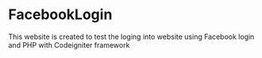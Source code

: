 # FacebookLogin

This website is created to test the loging into website using Facebook login and PHP with Codeigniter framework
